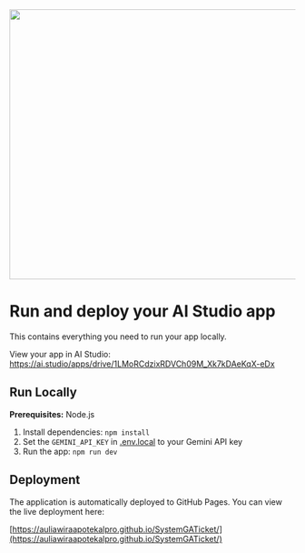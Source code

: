 <div align="center">
<img width="1200" height="475" alt="GHBanner" src="https://github.com/user-attachments/assets/0aa67016-6eaf-458a-adb2-6e31a0763ed6" />
</div>

# Run and deploy your AI Studio app

This contains everything you need to run your app locally.

View your app in AI Studio: https://ai.studio/apps/drive/1LMoRCdzixRDVCh09M_Xk7kDAeKqX-eDx

## Run Locally

**Prerequisites:**  Node.js


1. Install dependencies:
   `npm install`
2. Set the `GEMINI_API_KEY` in [.env.local](.env.local) to your Gemini API key
3. Run the app:
   `npm run dev`

## Deployment

The application is automatically deployed to GitHub Pages. You can view the live deployment here:

[https://auliawiraapotekalpro.github.io/SystemGATicket/](https://auliawiraapotekalpro.github.io/SystemGATicket/)
